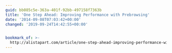 ```yaml
---
guid: bb085c5e-363a-401f-92bb-497158f7363b
title: 'One Step Ahead: Improving Performance with Prebrowsing'
date: '2014-09-08T07:03:42+00:00'
changed: '2019-09-24T14:42:55+00:00'


bookmark_of: >-
  http://alistapart.com/article/one-step-ahead-improving-performance-with-prebrowsing
---
```




